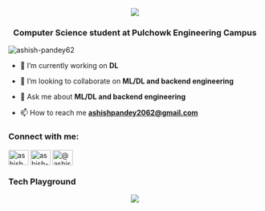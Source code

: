 <p align="center">
  <img src="https://capsule-render.vercel.app/api?type=rect&height=180&color=0:1e3c72,100:2a5298&text=%20Ashish%20Pandey%20&fontColor=ffffff&fontAlignY=50&fontAlign=50&desc=ML%20%7C%20DL%20%7C%20Backend%20Engineering&descAlignY=75&descAlign=50" />
</p>
<h3 align="center">Computer Science student at Pulchowk Engineering Campus</h3>

<p align="left"> <img src="https://komarev.com/ghpvc/?username=ashish-pandey62&label=Profile%20views&color=0e75b6&style=plastic" alt="ashish-pandey62" /> </p>

- 🔭 I’m currently working on **DL**

- 👯 I’m looking to collaborate on **ML/DL and backend engineering**

- 💬 Ask me about **ML/DL and backend engineering**

- 📫 How to reach me **ashishpandey2062@gmail.com**

<h3 align="left">Connect with me:</h3>
<p align="left">
<a href="https://twitter.com/ashish_pan11098" target="blank"><img align="center" src="https://raw.githubusercontent.com/rahuldkjain/github-profile-readme-generator/master/src/images/icons/Social/twitter.svg" alt="ashish_pan11098" height="30" width="40" /></a>
<a href="https://linkedin.com/in/ashish-pandey-715200266" target="blank"><img align="center" src="https://raw.githubusercontent.com/rahuldkjain/github-profile-readme-generator/master/src/images/icons/Social/linked-in-alt.svg" alt="ashish-pandey-715200266" height="30" width="40" /></a>
<a href="https://medium.com/@ashishpandey2062" target="blank"><img align="center" src="https://raw.githubusercontent.com/rahuldkjain/github-profile-readme-generator/master/src/images/icons/Social/medium.svg" alt="@ashishpandey2062" height="30" width="40" /></a>
</p>

<h3 align="left">Tech Playground</h3>
<p align="center">
  <img src="https://skillicons.dev/icons?i=python,django,flask,opencv,tensorflow,pytorch,sklearn,mysql,git,c,cpp,react,js,html,css,tailwind" />
</p>
